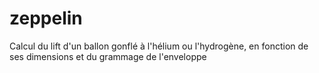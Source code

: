 # zeppelin
Calcul du lift d'un ballon gonflé à l'hélium ou l'hydrogène, en fonction de ses dimensions et du grammage de l'enveloppe
